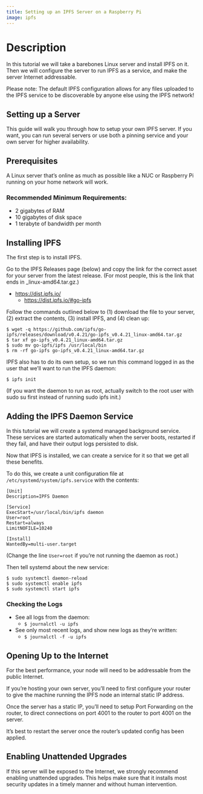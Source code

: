 ```yaml
---
title: Setting up an IPFS Server on a Raspberry Pi
image: ipfs
---
```

# Description

In this tutorial we will take a barebones Linux server and install IPFS on it.  Then we will configure the server to run IPFS as a service, and make the server Internet addressable.

Please note: The default IPFS configuration allows for any files uploaded to the IPFS service to be discoverable by anyone else using the IPFS network!

## Setting up a Server

This guide will walk you through how to setup your own IPFS server. If you want, you can run several servers or use both a pinning service and your own server for higher availability.

## ​​Prerequisites

A Linux server that’s online as much as possible like a NUC or Raspberry Pi running on your home network will work.

### Recommended Minimum Requirements:

- 2 gigabytes of RAM
- 10 gigabytes of disk space
- 1 terabyte of bandwidth per month

## ​​Installing IPFS

The first step is to install IPFS.

Go to the IPFS Releases page (below) and copy the link for the correct asset for your server from the latest release. (For most people, this is the link that ends in _linux-amd64.tar.gz.)

- <https://dist.ipfs.io/>
  - https://dist.ipfs.io/#go-ipfs

Follow the commands outlined below to (1) download the file to your server, (2) extract the contents, (3) install IPFS, and (4) clean up:

```
$ wget -q https://github.com/ipfs/go-ipfs/releases/download/v0.4.21/go-ipfs_v0.4.21_linux-amd64.tar.gz
$ tar xf go-ipfs_v0.4.21_linux-amd64.tar.gz
$ sudo mv go-ipfs/ipfs /usr/local/bin
$ rm -rf go-ipfs go-ipfs_v0.4.21_linux-amd64.tar.gz
```

IPFS also has to do its own setup, so we run this command logged in as the user that we’ll want to run the IPFS daemon:

`$ ipfs init`

(If you want the daemon to run as root, actually switch to the root user with sudo su first instead of running sudo ipfs init.)

## ​​Adding the IPFS Daemon Service

In this tutorial we will create a systemd managed background service. These services are started automatically when the server boots, restarted if they fail, and have their output logs persisted to disk.

Now that IPFS is installed, we can create a service for it so that we get all these benefits.

To do this, we create a unit configuration file at `/etc/systemd/system/ipfs.service` with the contents:

```
[Unit]
Description=IPFS Daemon

[Service]
ExecStart=/usr/local/bin/ipfs daemon
User=root
Restart=always
LimitNOFILE=10240

[Install]
WantedBy=multi-user.target
```

(Change the line `User=root` if you’re not running the daemon as root.)

Then tell systemd about the new service:

```
$ sudo systemctl daemon-reload
$ sudo systemctl enable ipfs
$ sudo systemctl start ipfs
```

### Checking the Logs

- See all logs from the daemon:
  - `$ journalctl -u ipfs`
- See only most recent logs, and show new logs as they’re written:
  - `$ journalctl -f -u ipfs`

## ​​Opening Up to the Internet

For the best performance, your node will need to be addressable from the public Internet.

If you’re hosting your own server, you’ll need to first configure your router to give the machine running the IPFS node an internal static IP address.

Once the server has a static IP, you’ll need to setup Port Forwarding on the router, to direct connections on port 4001 to the router to port 4001 on the server.

It’s best to restart the server once the router’s updated config has been applied.

## ​​Enabling Unattended Upgrades

If this server will be exposed to the Internet, we strongly recommend enabling unattended upgrades. This helps make sure that it installs most security updates in a timely manner and without human intervention.